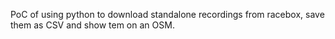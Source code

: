 PoC of using python to download standalone recordings from racebox, save them as CSV and show tem on an OSM.
